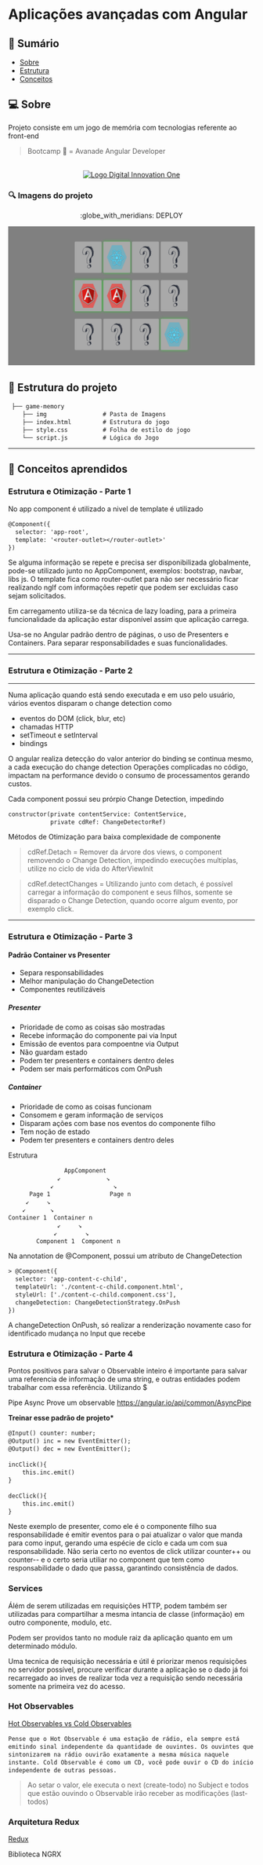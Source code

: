 # Aplicações avançadas com Angular

## :scroll: Sumário

- [Sobre](#about)
- [Estrutura](#structure)
- [Conceitos](#learned)

## :computer: Sobre <a name = "about"></a>

Projeto consiste em um jogo de memória com tecnologias referente ao front-end

> Bootcamp 🚀 = Avanade Angular Developer

<p align="center">
<br>
  <a href="https://web.digitalinnovation.one/" rel="noopener">
 <img width=800px height=400px src="https://hermes.digitalinnovation.one/site/images/cover_dio.jpg" alt="Logo Digital Innovation One"></a>
</p>

### :mag: Imagens do projeto

<p align="center">
 :globe_with_meridians: DEPLOY
</p>

<p align="center">
<img src="https://raw.githubusercontent.com/lcds90/game-memory/development/img/screenshot.png">
</p>

## :file_folder: Estrutura do projeto <a name = "structure"></a>

```
 ├── game-memory
    ├── img                # Pasta de Imagens
    ├── index.html         # Estrutura do jogo
    ├── style.css          # Folha de estilo do jogo
    └── script.js          # Lógica do Jogo
```

<hr>

## :memo: Conceitos aprendidos <a name = "learned"></a>

### Estrutura e Otimização - Parte 1

No app component é utilizado a nivel de template é utilizado
```
@Component({
  selector: 'app-root',
  template: '<router-outlet></router-outlet>'
})
```
Se alguma informação se repete e precisa ser disponibilizada globalmente, pode-se utilizado junto no AppComponent, exemplos: bootstrap, navbar, libs js.
O template fica como router-outlet para não ser necessário ficar realizando ngIf com informações repetir que podem ser excluidas caso sejam solicitados.

Em carregamento utiliza-se da técnica de lazy loading, para a primeira funcionalidade da aplicação estar disponível assim que aplicação carrega.

Usa-se no Angular padrão dentro de páginas, o uso de Presenters e Containers.
Para separar responsabilidades e suas funcionalidades.  
<hr>

### Estrutura e Otimização - Parte 2

<hr>

Numa aplicação quando está sendo executada e em uso pelo usuário, vários eventos disparam o change detection como
- eventos do DOM (click, blur, etc)
- chamadas HTTP
- setTimeout e setInterval 
- bindings

O angular realiza detecção do valor anterior do binding se continua mesmo, a cada execução do change detection
Operações complicadas no código, impactam na performance devido o consumo de processamentos gerando custos.

Cada component possui seu prórpio Change Detection, impedindo 
```
constructor(private contentService: ContentService,
            private cdRef: ChangeDetectorRef)
```

Métodos de Otimização para baixa complexidade de componente

> cdRef.Detach = Remover da árvore dos views, o component removendo o Change Detection, impedindo execuções multiplas, utilize no ciclo de vida do AfterViewInit

> cdRef.detectChanges = Utilizando junto com detach, é possível carregar a informação do component e seus filhos, somente se disparado o Change Detection, quando ocorre algum evento, por exemplo click.

<hr>

### Estrutura e Otimização - Parte 3

#### Padrão Container vs Presenter

* Separa responsabilidades
* Melhor manipulação do ChangeDetection
* Componentes reutilizáveis


##### Presenter
- Prioridade de como as coisas são mostradas
- Recebe informação do componente pai via Input
- Emissão de eventos para compoentne via Output
- Não guardam estado
- Podem ter presenters e containers dentro deles
- Podem ser mais performáticos com OnPush

##### Container
- Prioridade de como as coisas funcionam
- Consomem e geram informação de serviços
- Disparam ações com base nos eventos do componente filho
- Tem noção de estado
- Podem ter presenters e containers dentro deles

Estrutura

```
                AppComponent
              ↙             ↘
            ↙                 ↘
      Page 1                 Page n
     ↙     ↘
    ↙       ↘
Container 1  Container n
              ↙     ↘            
             ↙        ↘
        Component 1  Component n
```

Na annotation de @Component, possui um atributo de ChangeDetection
```
> @Component({
  selector: 'app-content-c-child',
  templateUrl: './content-c-child.component.html',
  styleUrl: ['./content-c-child.component.css'],
  changeDetection: ChangeDetectionStrategy.OnPush
})
```
A changeDetection OnPush, só realizar a renderização novamente caso for identificado mudança no Input que recebe

### Estrutura e Otimização - Parte 4

Pontos positivos para salvar o Observable inteiro é importante para salvar uma referencia de informação de uma string, e outras entidades podem trabalhar com essa referência.
Utilizando $

Pipe Async
Prove um observable 
https://angular.io/api/common/AsyncPipe


<b>Treinar esse padrão de projeto*</b>

```
@Input() counter: number;
@Output() inc = new EventEmitter();
@Output() dec = new EventEmitter();

incClick(){
    this.inc.emit()
}

decClick(){
    this.inc.emit()
}
```
Neste exemplo de presenter, como ele é o componente filho sua responsabilidade é emitir eventos para o pai atualizar o valor que manda para como input, gerando uma espécie de ciclo e cada um com sua responsabilidade. Não seria certo no eventos de click utilizar counter++ ou counter-- e o certo seria utiliar no component que tem como responsabilidade o dado que passa, garantindo consistência de dados.

### Services
Álém de serem utilizadas em requisições HTTP, podem também ser utilizadas para compartilhar a mesma intancia de classe (informação) em outro componente, modulo, etc.

Podem ser providos tanto no module raiz da aplicação quanto em um determinado módulo.

Uma tecnica de requisição necessária e útil é priorizar menos requisições no servidor possível, procure verificar durante a aplicação se o dado já foi recarregado ao inves de realizar toda vez a requisição sendo necessária somente na primeira vez do acesso.

### Hot Observables

[Hot Observables vs Cold Observables](https://medium.com/@marcelo.vismari/angular-rxjs-cold-e-hot-observable-557f04cb2e3d#:~:text=Pense%20que%20o%20Hot%20Observable,in%C3%ADcio%20independente%20de%20outras%20pessoas.)

```
Pense que o Hot Observable é uma estação de rádio, ela sempre está emitindo sinal independente da quantidade de ouvintes. Os ouvintes que sintonizarem na rádio ouvirão exatamente a mesma música naquele instante. Cold Observable é como um CD, você pode ouvir o CD do início independente de outras pessoas.
```

> Ao setar o valor, ele executa o next (create-todo) no Subject e todos que estão ouvindo o Observable irão receber as modificações (last-todos)

### Arquitetura Redux

[Redux](https://balta.io/blog/angular-redux-ngrx)

Biblioteca NGRX
